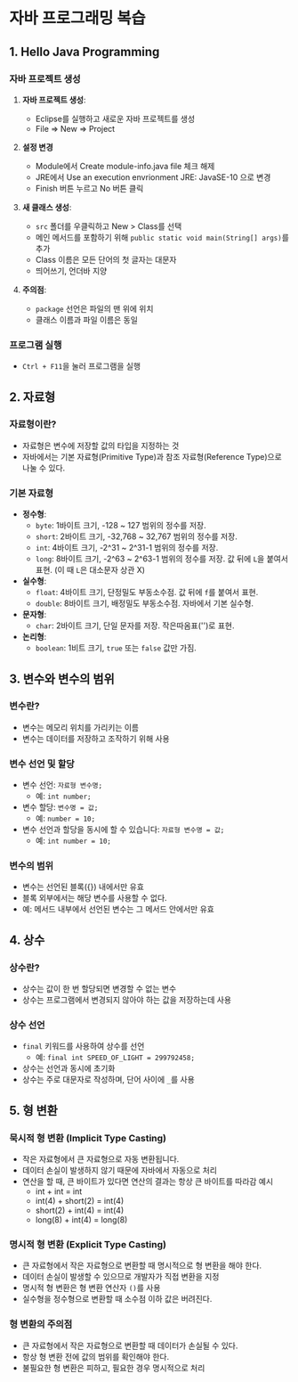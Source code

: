 # 자바 프로그래밍 복습

## 1. Hello Java Programming

### 자바 프로젝트 생성

1. **자바 프로젝트 생성**:
    - Eclipse를 실행하고 새로운 자바 프로젝트를 생성
    - File => New => Project

2. **설정 변경**
    - Module에서 Create module-info.java file 체크 해제
    - JRE에서 Use an execution envrionment JRE: JavaSE-10 으로 변경
    - Finish 버튼 누르고 No 버튼 클릭

3. **새 클래스 생성**:
    - `src` 폴더를 우클릭하고 New > Class를 선택
    - 메인 메서드를 포함하기 위해 `public static void main(String[] args)`를 추가
    - Class 이름은 모든 단어의 첫 글자는 대문자
    - 띄어쓰기, 언더바 지양

4. **주의점**:
    - `package` 선언은 파일의 맨 위에 위치
    - 클래스 이름과 파일 이름은 동일

### 프로그램 실행
- `Ctrl + F11`을 눌러 프로그램을 실행

## 2. 자료형

### 자료형이란?
- 자료형은 변수에 저장할 값의 타입을 지정하는 것
- 자바에서는 기본 자료형(Primitive Type)과 참조 자료형(Reference Type)으로 나눌 수 있다.

### 기본 자료형
- **정수형**:
    - `byte`: 1바이트 크기, -128 ~ 127 범위의 정수를 저장.
    - `short`: 2바이트 크기, -32,768 ~ 32,767 범위의 정수를 저장.
    - `int`: 4바이트 크기, -2^31 ~ 2^31-1 범위의 정수를 저장.
    - `long`: 8바이트 크기, -2^63 ~ 2^63-1 범위의 정수를 저장. 값 뒤에 `L`을 붙여서 표현. (이 때 `L`은 대소문자 상관 X)
- **실수형**:
    - `float`: 4바이트 크기, 단정밀도 부동소수점. 값 뒤에 `f`를 붙여서 표현.
    - `double`: 8바이트 크기, 배정밀도 부동소수점. 자바에서 기본 실수형.
- **문자형**:
    - `char`: 2바이트 크기, 단일 문자를 저장. 작은따옴표('')로 표현.
- **논리형**:
    - `boolean`: 1비트 크기, `true` 또는 `false` 값만 가짐.

## 3. 변수와 변수의 범위

### 변수란?
- 변수는 메모리 위치를 가리키는 이름
- 변수는 데이터를 저장하고 조작하기 위해 사용

### 변수 선언 및 할당
- 변수 선언: `자료형 변수명;`
    - 예: `int number;`
- 변수 할당: `변수명 = 값;`
    - 예: `number = 10;`
- 변수 선언과 할당을 동시에 할 수 있습니다: `자료형 변수명 = 값;`
    - 예: `int number = 10;`

### 변수의 범위
- 변수는 선언된 블록({}) 내에서만 유효
- 블록 외부에서는 해당 변수를 사용할 수 없다.
- 예: 메서드 내부에서 선언된 변수는 그 메서드 안에서만 유효

## 4. 상수

### 상수란?
- 상수는 값이 한 번 할당되면 변경할 수 없는 변수
- 상수는 프로그램에서 변경되지 않아야 하는 값을 저장하는데 사용

### 상수 선언
- `final` 키워드를 사용하여 상수를 선언
    - 예: `final int SPEED_OF_LIGHT = 299792458;`
- 상수는 선언과 동시에 초기화
- 상수는 주로 대문자로 작성하며, 단어 사이에 `_`를 사용

## 5. 형 변환

### 묵시적 형 변환 (Implicit Type Casting)
- 작은 자료형에서 큰 자료형으로 자동 변환됩니다.
- 데이터 손실이 발생하지 않기 때문에 자바에서 자동으로 처리
- 연산을 할 때, 큰 바이트가 있다면 연산의 결과는 항상 큰 바이트를 따라감
      예시
    - int + int = int
    - int(4) + short(2) = int(4)
    - short(2) + int(4) = int(4)
    - long(8) + int(4) = long(8)

### 명시적 형 변환 (Explicit Type Casting)
- 큰 자료형에서 작은 자료형으로 변환할 때 명시적으로 형 변환을 해야 한다.
- 데이터 손실이 발생할 수 있으므로 개발자가 직접 변환을 지정
- 명시적 형 변환은 형 변환 연산자 `()`를 사용
- 실수형을 정수형으로 변환할 때 소수점 이하 값은 버려진다.

### 형 변환의 주의점
- 큰 자료형에서 작은 자료형으로 변환할 때 데이터가 손실될 수 있다.
- 항상 형 변환 전에 값의 범위를 확인해야 한다.
- 불필요한 형 변환은 피하고, 필요한 경우 명시적으로 처리


